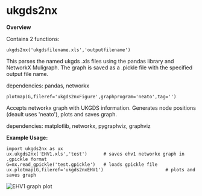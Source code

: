 # ukgds2nx

**Overview**

Contains 2 functions:

`ukgds2nx('ukgdsfilename.xls','outputfilename')`

This parses the named ukgds .xls files using the pandas library and NetworkX Muligraph. The graph is saved as a .pickle file with the specified output file name.

dependencies: pandas, networkx

`plotmap(G,fileref='ukgds2nxFigure',graphprogram='neato',tag='')`

Accepts networkx graph with UKGDS information. Generates node positions (deault uses 'neato'), plots and saves graph.

dependencies: matplotlib, networkx, pygraphviz, graphviz

**Example Usage:**

    import ukgds2nx as ux
    ux.ukgds2nx('EHV1.xls','test')      # saves ehv1 networkx graph in .gpickle format
    G=nx.read_gpickle('test.gpickle')   # loads gpickle file
    ux.plotmap(G,fileref='ukgds2nxEHV1')                       # plots and saves graph

![EHV1 graph plot](https://raw.githubusercontent.com/4c656554/ukgds2ux/master/ukgds2nxEHV1neato.png)
